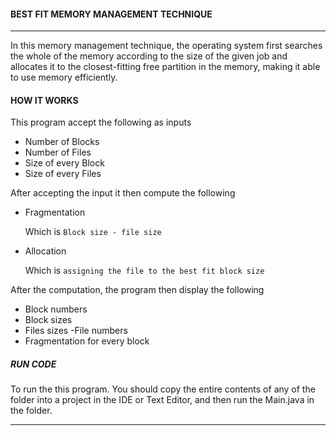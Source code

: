 ####  BEST FIT MEMORY MANAGEMENT TECHNIQUE
___
In this memory management technique, the operating system first searches the whole of the memory according to the size of the given job and allocates it to the closest-fitting free partition in the memory, making it able to use memory efficiently.


#### HOW IT WORKS
This program accept the following as inputs

- Number of Blocks
- Number of Files
- Size of every Block
- Size of every Files

After accepting the input it then compute the following
-  Fragmentation

    Which is `Block size - file size`
- Allocation

    Which is `assigning the file to the best fit block size`


After the computation, the program then display the following
- Block numbers
- Block sizes
- Files sizes
-File numbers
- Fragmentation for every block


##### RUN CODE
To run the this program. You should
copy the entire contents of any of the folder into a project in the IDE or Text Editor, and then run the Main.java in the folder.
___

